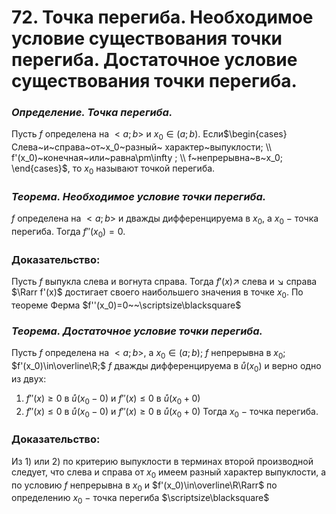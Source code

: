 # 72. Точка перегиба. Необходимое условие существования точки перегиба. Достаточное условие существования точки перегиба.

### *Определение. Точка перегиба.*
Пусть $f$ определена на $<a;b>$ и $x_0\in(a;b)$.
Если$\begin{cases}
Слева~и~справа~от~x_0~разный~ характер~выпуклости;
\\
f'(x_0)~конечная~или~равна\pm\infty ;
\\
f~непрерывна~в~x_0;
\end{cases}$, 
то $x_0$ называют точкой перегиба.

### *Теорема. Необходимое условие точки перегиба.*
$f$ определена на $<a;b>$ и дважды дифференцируема в $x_0$,
а $x_0~-~$точка перегиба.
Тогда $f''(x_0)=0$.

### Доказательство:
Пусть $f$ выпукла слева и вогнута справа.
Тогда $f'(x)\nearrow$ слева и $\searrow$ справа $\Rarr f'(x)$ достигает своего наибольшего значения в точке $x_0$. По теореме Ферма $f''(x_0)=0~~\scriptsize\blacksquare$

### *Теорема. Достаточное условие точки перегиба.*
Пусть $f$ определена на $<a;b>$, а $x_0\in(a;b)$; $f$ непрерывна в $x_0$; $f'(x_0)\in\overline\R;$ $f$ дважды дифференцируема в $\mathring{u}(x_0)$ и верно одно из двух:
1) $f''(x)\ge0$ в $\mathring u(x_0-0)$ и $f''(x)\le0$  в $\mathring u(x_0+0)$
2) $f''(x)\le0$ в $\mathring u(x_0-0)$ и $f''(x)\ge0$  в $\mathring u(x_0+0)$
Тогда $x_0~-~$точка перегиба.

### Доказательство:
Из $1)$ или $2)$ по критерию выпуклости в терминах второй производной следует, что слева и справа от $x_0$ имеем разный характер выпуклости, а по условию $f$ непрерывна в $x_0$ и $f'(x_0)\in\overline\R\Rarr$ по определению
$x_0~-~$точка перегиба  $\scriptsize\blacksquare$